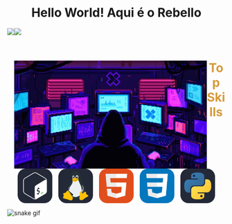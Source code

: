 <h1 align="center"> Hello World! Aqui é o Rebello </h1>

<div style="display: inline_block">
    <img height="190em" src="https://github-readme-stats.vercel.app/api?username=Reb3llo&theme=gruvbox_light&show_icons=true"/>
     <img align="left" height="180em" src="https://github-readme-stats.vercel.app/api/top-langs/?username=Reb3llo&theme=gruvbox_light&show_icons=true"/>
<div>

<br>

<div align="center">
    <div style="display: inline_block">
        <img align="left" height="250" alt="hacker" src="Hacker.gif">    
        <h1 align="center" style="color: #d69a3a">Top Skills</h1>
        <img align="center" heigth="10" hspace="5" width="80" alt="Bash" src="Bash-Dark.svg">
        <img align="center" heigth="10" hspace="5" width="80" alt="Linux" src="Linux-Dark.svg">
        <img align="center" heigth= "10" hspace="5" width="80" alt='HTML' src="HTML.svg">
        <img align="center" heigth='10' hspace="5" width="80" alt='CSS' src="CSS.svg">
        <img align="center" heigth="10" hspace="5" width="80" alt="Python" src="Python-Dark.svg">
    </div>
</div>
    
![snake gif](https://github.com/Reb3llo/Reb3llo/blob/output/github-contribution-grid-snake.svg)
